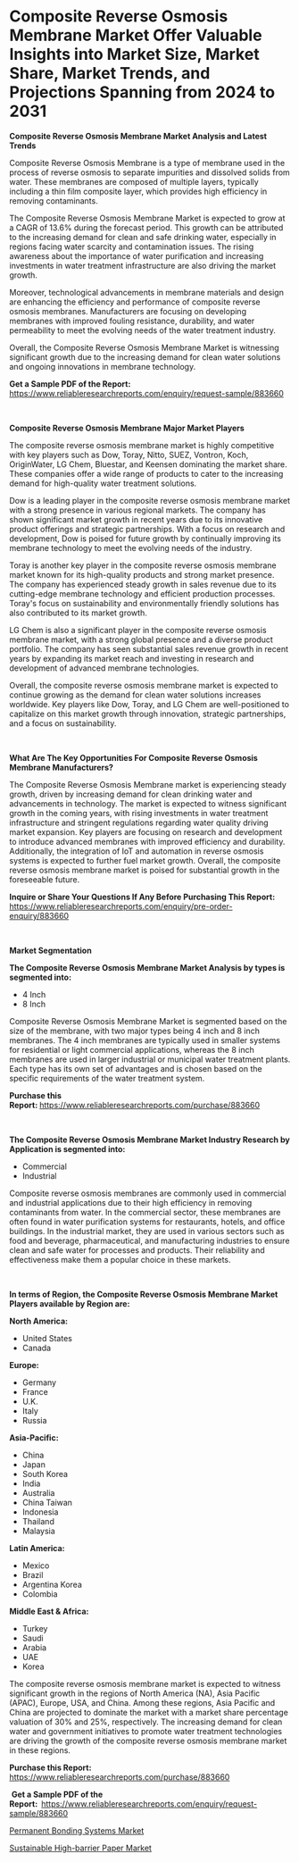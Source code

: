 <p><h1>Composite Reverse Osmosis Membrane Market Offer Valuable Insights into Market Size, Market Share, Market Trends, and Projections Spanning from 2024 to 2031</h1></p><p><strong>Composite Reverse Osmosis Membrane Market Analysis and Latest Trends</strong></p>
<p><p>Composite Reverse Osmosis Membrane is a type of membrane used in the process of reverse osmosis to separate impurities and dissolved solids from water. These membranes are composed of multiple layers, typically including a thin film composite layer, which provides high efficiency in removing contaminants.</p><p>The Composite Reverse Osmosis Membrane Market is expected to grow at a CAGR of 13.6% during the forecast period. This growth can be attributed to the increasing demand for clean and safe drinking water, especially in regions facing water scarcity and contamination issues. The rising awareness about the importance of water purification and increasing investments in water treatment infrastructure are also driving the market growth.</p><p>Moreover, technological advancements in membrane materials and design are enhancing the efficiency and performance of composite reverse osmosis membranes. Manufacturers are focusing on developing membranes with improved fouling resistance, durability, and water permeability to meet the evolving needs of the water treatment industry.</p><p>Overall, the Composite Reverse Osmosis Membrane Market is witnessing significant growth due to the increasing demand for clean water solutions and ongoing innovations in membrane technology.</p></p>
<p><strong>Get a Sample PDF of the Report:&nbsp;</strong> <a href="https://www.reliableresearchreports.com/enquiry/request-sample/883660">https://www.reliableresearchreports.com/enquiry/request-sample/883660</a></p>
<p>&nbsp;</p>
<p><strong>Composite Reverse Osmosis Membrane Major Market Players</strong></p>
<p><p>The composite reverse osmosis membrane market is highly competitive with key players such as Dow, Toray, Nitto, SUEZ, Vontron, Koch, OriginWater, LG Chem, Bluestar, and Keensen dominating the market share. These companies offer a wide range of products to cater to the increasing demand for high-quality water treatment solutions.</p><p>Dow is a leading player in the composite reverse osmosis membrane market with a strong presence in various regional markets. The company has shown significant market growth in recent years due to its innovative product offerings and strategic partnerships. With a focus on research and development, Dow is poised for future growth by continually improving its membrane technology to meet the evolving needs of the industry.</p><p>Toray is another key player in the composite reverse osmosis membrane market known for its high-quality products and strong market presence. The company has experienced steady growth in sales revenue due to its cutting-edge membrane technology and efficient production processes. Toray's focus on sustainability and environmentally friendly solutions has also contributed to its market growth.</p><p>LG Chem is also a significant player in the composite reverse osmosis membrane market, with a strong global presence and a diverse product portfolio. The company has seen substantial sales revenue growth in recent years by expanding its market reach and investing in research and development of advanced membrane technologies.</p><p>Overall, the composite reverse osmosis membrane market is expected to continue growing as the demand for clean water solutions increases worldwide. Key players like Dow, Toray, and LG Chem are well-positioned to capitalize on this market growth through innovation, strategic partnerships, and a focus on sustainability.</p></p>
<p>&nbsp;</p>
<p><strong>What Are The Key Opportunities For Composite Reverse Osmosis Membrane Manufacturers?</strong></p>
<p><p>The Composite Reverse Osmosis Membrane market is experiencing steady growth, driven by increasing demand for clean drinking water and advancements in technology. The market is expected to witness significant growth in the coming years, with rising investments in water treatment infrastructure and stringent regulations regarding water quality driving market expansion. Key players are focusing on research and development to introduce advanced membranes with improved efficiency and durability. Additionally, the integration of IoT and automation in reverse osmosis systems is expected to further fuel market growth. Overall, the composite reverse osmosis membrane market is poised for substantial growth in the foreseeable future.</p></p>
<p><strong>Inquire or Share Your Questions If Any Before Purchasing This Report:</strong> <a href="https://www.reliableresearchreports.com/enquiry/pre-order-enquiry/883660">https://www.reliableresearchreports.com/enquiry/pre-order-enquiry/883660</a></p>
<p>&nbsp;</p>
<p><strong>Market Segmentation</strong></p>
<p><strong>The Composite Reverse Osmosis Membrane Market Analysis by types is segmented into:</strong></p>
<p><ul><li>4 Inch</li><li>8 Inch</li></ul></p>
<p><p>Composite Reverse Osmosis Membrane Market is segmented based on the size of the membrane, with two major types being 4 inch and 8 inch membranes. The 4 inch membranes are typically used in smaller systems for residential or light commercial applications, whereas the 8 inch membranes are used in larger industrial or municipal water treatment plants. Each type has its own set of advantages and is chosen based on the specific requirements of the water treatment system.</p></p>
<p><strong>Purchase this Report:&nbsp;</strong><a href="https://www.reliableresearchreports.com/purchase/883660">https://www.reliableresearchreports.com/purchase/883660</a></p>
<p>&nbsp;</p>
<p><strong>The Composite Reverse Osmosis Membrane Market Industry Research by Application is segmented into:</strong></p>
<p><ul><li>Commercial</li><li>Industrial</li></ul></p>
<p><p>Composite reverse osmosis membranes are commonly used in commercial and industrial applications due to their high efficiency in removing contaminants from water. In the commercial sector, these membranes are often found in water purification systems for restaurants, hotels, and office buildings. In the industrial market, they are used in various sectors such as food and beverage, pharmaceutical, and manufacturing industries to ensure clean and safe water for processes and products. Their reliability and effectiveness make them a popular choice in these markets.</p></p>
<p>&nbsp;</p>
<p><strong>In terms of Region, the Composite Reverse Osmosis Membrane Market Players available by Region are:</strong></p>
<p>
    <p> <strong> North America: </strong>
        <ul>
            <li>United States</li>
            <li>Canada</li>
        </ul>
        </p> 
    <p> <strong> Europe: </strong>
        <ul>
            <li>Germany</li>
            <li>France</li>
            <li>U.K.</li>
            <li>Italy</li>
            <li>Russia</li>
        </ul>
        </p> 
    <p> <strong> Asia-Pacific: </strong>
        <ul>
            <li>China</li>
            <li>Japan</li>
            <li>South Korea</li>
            <li>India</li>
            <li>Australia</li>
            <li>China Taiwan</li>
            <li>Indonesia</li>
            <li>Thailand</li>
            <li>Malaysia</li>
        </ul>
        </p> 
    <p> <strong> Latin America: </strong>
        <ul>
            <li>Mexico</li>
            <li>Brazil</li>
            <li>Argentina Korea</li>
            <li>Colombia</li>
        </ul>
        </p> 
    <p> <strong> Middle East & Africa: </strong>
        <ul>
            <li>Turkey</li>
            <li>Saudi</li>
            <li>Arabia</li>
            <li>UAE</li>
            <li>Korea</li>
        </ul>
    </p>
    </p>
<p><p>The composite reverse osmosis membrane market is expected to witness significant growth in the regions of North America (NA), Asia Pacific (APAC), Europe, USA, and China. Among these regions, Asia Pacific and China are projected to dominate the market with a market share percentage valuation of 30% and 25%, respectively. The increasing demand for clean water and government initiatives to promote water treatment technologies are driving the growth of the composite reverse osmosis membrane market in these regions.</p></p>
<p><strong>Purchase this Report: </strong><a href="https://www.reliableresearchreports.com/purchase/883660">https://www.reliableresearchreports.com/purchase/883660</a></p>
<p>&nbsp;<strong>Get a Sample PDF of the Report:&nbsp;&nbsp;</strong><a href="https://www.reliableresearchreports.com/enquiry/request-sample/883660">https://www.reliableresearchreports.com/enquiry/request-sample/883660</a></p>
<p><strong></strong></p>
<p><p><a href="https://summer-dogwood-3e9.notion.site/Permanent-Bonding-Systems-Market-Size-Share-Trends-Analysis-Report-By-Material-By-Type-By-End-u-341e69159d4045bb99284799a2d50123">Permanent Bonding Systems Market</a></p><p><a href="https://github.com/Sherrillcrooksxa8i18ucf2m/Market-Research-Report-List-1/blob/main/sustainable-high-barrier-paper-market.md">Sustainable High-barrier Paper Market</a></p></p>